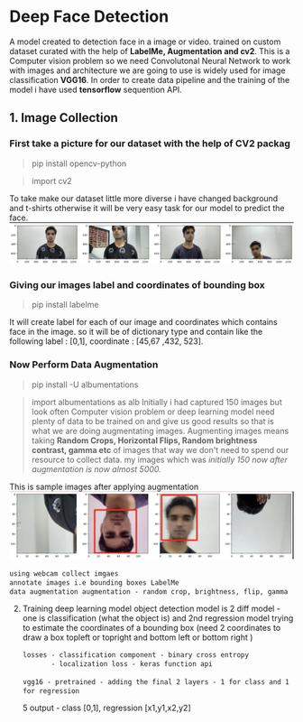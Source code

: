 # Deep Face Detection

A model created to detection face in a image or video. trained on custom dataset curated with the help of **LabelMe, Augmentation and cv2**. This is a Computer vision problem so we need Convolutonal Neural Network to work with images and architecture we are going to use is widely used for image classification **VGG16**.  In order to create data pipeline and the training of the model i have used **tensorflow** sequention API.

## 1. Image Collection
      
   ### First take a picture for our dataset with the help of **CV2** packag
   > pip install opencv-python
   
   > import cv2

   To take make our dataset little more diverse i have changed background and t-shirts otherwise it will be very easy task for our model to predict the face.
   ![This is an image](https://github.com/rishabh422tiwari/FaceDetection-CNN/blob/main/images/labelme%20image.png)
   
   ### Giving our images label and coordinates of bounding box 
   > pip install labelme
   
   It will create label for each of our image and coordinates which contains face in the image. so it will be of dictionary type and contain like the following label : [0,1], coordinate : [45,67 ,432, 523].
   
   ### Now Perform Data Augmentation
   > pip install -U albumentations

   > import albumentations as alb
   Initially i had captured 150 images but look often Computer vision problem or deep learning model need plenty of data to be trained on and give us good results so that is what we are doing augmentating images. Augmenting images means taking **Random Crops, Horizontal Flips, Random brightness contrast, gamma etc** of images that way we don't need to spend our resource to collect data. my images which was *initially 150 now after augmentation is now almost 5000.* 
   
   This is sample images after applying augmentation
   ![This is an image](https://github.com/rishabh422tiwari/FaceDetection-CNN/blob/main/images/Augmented%20image.png)
      






    using webcam collect imgaes
    annotate images i.e bounding boxes LabelMe
    data augmentation augmentation - random crop, brightness, flip, gamma
    
2. Training deep learning model
       object detection model is 2 diff model - one is classification (what the object is) and 2nd regression model trying to estimate the coordinates of a bounding box (need 2 coordinates to draw a box topleft or topright and bottom left or bottom right )
       
       losses - classification component - binary cross entropy
              - localization loss - keras function api
              
       vgg16 - pretrained - adding the final 2 layers - 1 for class and 1 for regression
       
       
      5 output - class [0,1], regression [x1,y1,x2,y2]



